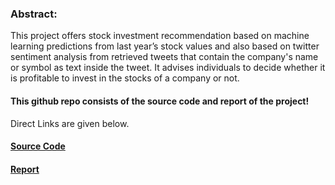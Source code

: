 ### Abstract:
This project offers stock investment recommendation based on machine learning predictions from last year’s stock values and also based on twitter sentiment analysis from retrieved tweets that contain the company's name or symbol as text inside the tweet. It advises individuals to decide whether it is profitable to invest in the stocks of a company or not.

#### This github repo consists of the source code and report of the project!
Direct Links are given below. <br>


#### [Source Code](https://github.com/SandeepJ97/CMPE256-StockRecommendationUsingTwitterSentimentAnalysis/blob/master/code.ipynb)
#### [Report](https://github.com/SandeepJ97/CMPE256-StockRecommendationUsingTwitterSentimentAnalysis/blob/master/Report.pdf)
